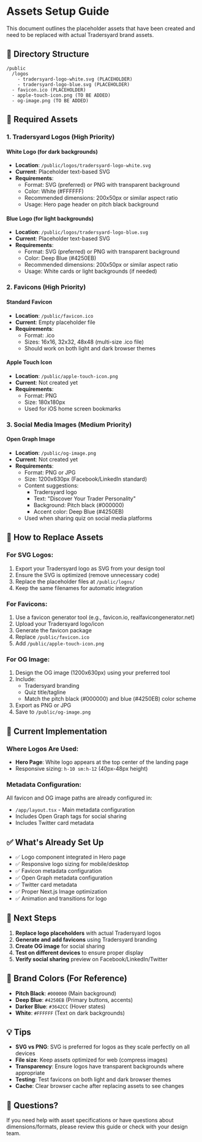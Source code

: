 # Assets Setup Guide

This document outlines the placeholder assets that have been created and need to be replaced with actual Tradersyard brand assets.

## 📁 Directory Structure

```
/public
  /logos
    - tradersyard-logo-white.svg (PLACEHOLDER)
    - tradersyard-logo-blue.svg (PLACEHOLDER)
  - favicon.ico (PLACEHOLDER)
  - apple-touch-icon.png (TO BE ADDED)
  - og-image.png (TO BE ADDED)
```

## 🎨 Required Assets

### 1. **Tradersyard Logos** (High Priority)

#### White Logo (for dark backgrounds)
- **Location**: `/public/logos/tradersyard-logo-white.svg`
- **Current**: Placeholder text-based SVG
- **Requirements**:
  - Format: SVG (preferred) or PNG with transparent background
  - Color: White (#FFFFFF)
  - Recommended dimensions: 200x50px or similar aspect ratio
  - Usage: Hero page header on pitch black background

#### Blue Logo (for light backgrounds)
- **Location**: `/public/logos/tradersyard-logo-blue.svg`
- **Current**: Placeholder text-based SVG
- **Requirements**:
  - Format: SVG (preferred) or PNG with transparent background
  - Color: Deep Blue (#4250EB)
  - Recommended dimensions: 200x50px or similar aspect ratio
  - Usage: White cards or light backgrounds (if needed)

### 2. **Favicons** (High Priority)

#### Standard Favicon
- **Location**: `/public/favicon.ico`
- **Current**: Empty placeholder file
- **Requirements**:
  - Format: .ico
  - Sizes: 16x16, 32x32, 48x48 (multi-size .ico file)
  - Should work on both light and dark browser themes

#### Apple Touch Icon
- **Location**: `/public/apple-touch-icon.png`
- **Current**: Not created yet
- **Requirements**:
  - Format: PNG
  - Size: 180x180px
  - Used for iOS home screen bookmarks

### 3. **Social Media Images** (Medium Priority)

#### Open Graph Image
- **Location**: `/public/og-image.png`
- **Current**: Not created yet
- **Requirements**:
  - Format: PNG or JPG
  - Size: 1200x630px (Facebook/LinkedIn standard)
  - Content suggestions:
    - Tradersyard logo
    - Text: "Discover Your Trader Personality"
    - Background: Pitch black (#000000)
    - Accent color: Deep Blue (#4250EB)
  - Used when sharing quiz on social media platforms

## 🔄 How to Replace Assets

### For SVG Logos:
1. Export your Tradersyard logo as SVG from your design tool
2. Ensure the SVG is optimized (remove unnecessary code)
3. Replace the placeholder files at `/public/logos/`
4. Keep the same filenames for automatic integration

### For Favicons:
1. Use a favicon generator tool (e.g., favicon.io, realfavicongenerator.net)
2. Upload your Tradersyard logo/icon
3. Generate the favicon package
4. Replace `/public/favicon.ico`
5. Add `/public/apple-touch-icon.png`

### For OG Image:
1. Design the OG image (1200x630px) using your preferred tool
2. Include:
   - Tradersyard branding
   - Quiz title/tagline
   - Match the pitch black (#000000) and blue (#4250EB) color scheme
3. Export as PNG or JPG
4. Save to `/public/og-image.png`

## 📝 Current Implementation

### Where Logos Are Used:
- **Hero Page**: White logo appears at the top center of the landing page
- Responsive sizing: `h-10 sm:h-12` (40px-48px height)

### Metadata Configuration:
All favicon and OG image paths are already configured in:
- `/app/layout.tsx` - Main metadata configuration
- Includes Open Graph tags for social sharing
- Includes Twitter card metadata

## ✅ What's Already Set Up

- ✅ Logo component integrated in Hero page
- ✅ Responsive logo sizing for mobile/desktop
- ✅ Favicon metadata configuration
- ✅ Open Graph metadata configuration
- ✅ Twitter card metadata
- ✅ Proper Next.js Image optimization
- ✅ Animation and transitions for logo

## 🎯 Next Steps

1. **Replace logo placeholders** with actual Tradersyard logos
2. **Generate and add favicons** using Tradersyard branding
3. **Create OG image** for social sharing
4. **Test on different devices** to ensure proper display
5. **Verify social sharing** preview on Facebook/LinkedIn/Twitter

## 🎨 Brand Colors (For Reference)

- **Pitch Black**: `#000000` (Main background)
- **Deep Blue**: `#4250EB` (Primary buttons, accents)
- **Darker Blue**: `#3642CC` (Hover states)
- **White**: `#FFFFFF` (Text on dark backgrounds)

## 💡 Tips

- **SVG vs PNG**: SVG is preferred for logos as they scale perfectly on all devices
- **File size**: Keep assets optimized for web (compress images)
- **Transparency**: Ensure logos have transparent backgrounds where appropriate
- **Testing**: Test favicons on both light and dark browser themes
- **Cache**: Clear browser cache after replacing assets to see changes

## 📧 Questions?

If you need help with asset specifications or have questions about dimensions/formats, please review this guide or check with your design team.
